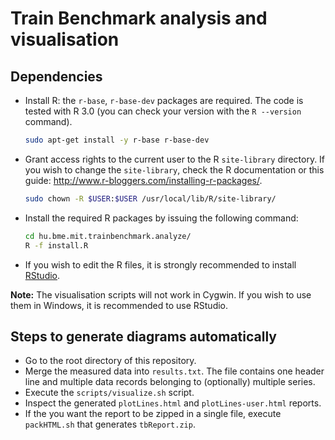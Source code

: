 # Train Benchmark analysis and visualisation

## Dependencies

* Install R: the `r-base`, `r-base-dev` packages are required. The code is tested with R 3.0 (you can check your version with the `R --version` command).

    ```bash
    sudo apt-get install -y r-base r-base-dev
    ```

* Grant access rights to the current user to the R `site-library` directory. If you wish to change the `site-library`, check the R documentation or this guide: <http://www.r-bloggers.com/installing-r-packages/>.
 
    ```bash
    sudo chown -R $USER:$USER /usr/local/lib/R/site-library/
    ```

* Install the required R packages by issuing the following command:

    ```bash
    cd hu.bme.mit.trainbenchmark.analyze/
    R -f install.R
    ```

* If you wish to edit the R files, it is strongly recommended to install [RStudio](http://www.rstudio.com/ide/download/desktop).

**Note:** The visualisation scripts will not work in Cygwin. If you wish to use them in Windows, it is recommended to use RStudio.

## Steps to generate diagrams automatically

* Go to the root directory of this repository.
* Merge the measured data into `results.txt`. The file contains one header line and multiple data records belonging to (optionally) multiple series.
* Execute the `scripts/visualize.sh` script.
* Inspect the generated `plotLines.html` and `plotLines-user.html` reports.
* If the you want the report to be zipped in a single file, execute `packHTML.sh` that generates `tbReport.zip`.
